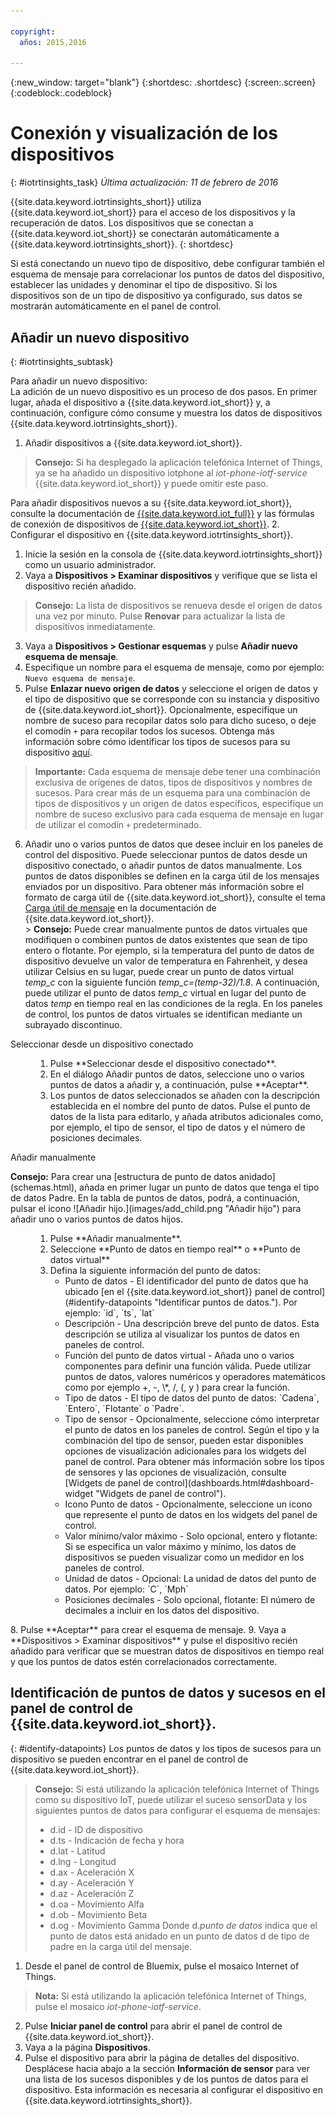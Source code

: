 ```yaml
---

copyright:
  años: 2015,2016

---
```


{:new_window: target="blank"}
{:shortdesc: .shortdesc}
{:screen:.screen}
{:codeblock:.codeblock}

# Conexión y visualización de los dispositivos
{: #iotrtinsights_task}
*Última actualización: 11 de febrero de 2016*

{{site.data.keyword.iotrtinsights_short}} utiliza {{site.data.keyword.iot_short}} para el acceso de los dispositivos y la recuperación de datos. Los dispositivos que se conectan a {{site.data.keyword.iot_short}} se conectarán automáticamente a {{site.data.keyword.iotrtinsights_short}}.
{: shortdesc}

Si está conectando un nuevo tipo de dispositivo, debe configurar también el esquema de mensaje para correlacionar los puntos de datos del dispositivo, establecer las unidades y denominar el tipo de dispositivo. Si los dispositivos son de un tipo de dispositivo ya configurado, sus datos se mostrarán automáticamente en el panel de control.

## Añadir un nuevo dispositivo
{: #iotrtinsights_subtask}

Para añadir un nuevo dispositivo:  
La adición de un nuevo dispositivo es un proceso de dos pasos. En primer lugar, añada el dispositivo a {{site.data.keyword.iot_short}} y, a continuación, configure cómo consume y muestra los datos de dispositivos {{site.data.keyword.iotrtinsights_short}}.
1. Añadir dispositivos a {{site.data.keyword.iot_short}}.
> **Consejo:** Si ha desplegado la aplicación telefónica Internet of Things, ya se ha añadido un dispositivo iotphone al *iot-phone-iotf-service* {{site.data.keyword.iot_short}} y puede omitir este paso.  

  Para añadir dispositivos nuevos a su {{site.data.keyword.iot_short}}, consulte la documentación de [{{site.data.keyword.iot_full}}](https://www.ng.bluemix.net/docs/services/IoT/index.html) y las fórmulas de conexión de dispositivos de [{{site.data.keyword.iot_short}}](https://developer.ibm.com/recipes/?post_type=tutorials&s=IoTF).
2. Configurar el dispositivo en {{site.data.keyword.iotrtinsights_short}}.  
  1. Inicie la sesión en la consola de {{site.data.keyword.iotrtinsights_short}} como un usuario administrador.
  9. Vaya a **Dispositivos > Examinar dispositivos** y verifique que se lista el dispositivo recién añadido.
  > **Consejo:** La lista de dispositivos se renueva desde el origen de datos una vez por minuto. Pulse **Renovar** para actualizar la lista de dispositivos inmediatamente.
  3. Vaya a **Dispositivos > Gestionar esquemas** y pulse **Añadir nuevo esquema de mensaje**.  
  4. Especifique un nombre para el esquema de mensaje, como por ejemplo:
  `Nuevo esquema de mensaje`.
  5. Pulse **Enlazar nuevo origen de datos** y seleccione el origen de datos y el tipo de dispositivo que se corresponde con su instancia y dispositivo de {{site.data.keyword.iot_short}}. Opcionalmente, especifique un nombre de suceso para recopilar datos solo para dicho suceso, o deje el comodín `+` para recopilar todos los sucesos. Obtenga más información sobre cómo identificar los tipos de sucesos para su dispositivo [aquí](#identify-datapoints "Identificar puntos de datos.").  
  >**Importante:** Cada esquema de mensaje debe tener una combinación exclusiva de orígenes de datos, tipos de dispositivos y nombres de sucesos. Para crear más de un esquema para una combinación de tipos de dispositivos y un origen de datos específicos, especifique un nombre de suceso exclusivo para cada esquema de mensaje en lugar de utilizar el comodín `+` predeterminado.   
  6. Añadir uno o varios puntos de datos que desee incluir en los paneles de control del dispositivo.
    Puede seleccionar puntos de datos desde un dispositivo conectado, o añadir puntos de datos manualmente. Los puntos de datos disponibles se definen en la carga útil de los mensajes enviados por un dispositivo. Para obtener más información sobre el formato de carga útil de {{site.data.keyword.iot_short}}, consulte el tema [Carga útil de mensaje](https://docs.internetofthings.ibmcloud.com/messaging/payload.html "Carga útil de mensaje.") en la documentación de {{site.data.keyword.iot_short}}.   
    > **Consejo:** Puede crear manualmente puntos de datos virtuales que modifiquen o combinen puntos de datos existentes que sean de tipo entero o flotante. Por ejemplo, si la temperatura del punto de datos de dispositivo devuelve un valor de temperatura en Fahrenheit, y desea utilizar Celsius en su lugar, puede crear un punto de datos virtual *temp_c* con la siguiente función *temp_c=(temp-32)/1.8*. A continuación, puede utilizar el punto de datos *temp_c* virtual en lugar del punto de datos *temp* en tiempo real en las condiciones de la regla. En los paneles de control, los puntos de datos virtuales se identifican mediante un subrayado discontinuo.    

  <dl>
  <dt>Seleccionar desde un dispositivo conectado</dt>
  <dd>
  <ol>
    <li>Pulse **Seleccionar desde el dispositivo conectado**.</li>  
    <li>En el diálogo Añadir puntos de datos, seleccione uno o varios puntos de datos a añadir y, a continuación, pulse **Aceptar**.</li>   
    <li>Los puntos de datos seleccionados se añaden con la descripción establecida en el nombre del punto de datos. Pulse el punto de datos de la lista para editarlo, y añada atributos adicionales como, por ejemplo, el tipo de sensor, el tipo de datos y el número de posiciones decimales.</li>
  </ol>
  </dd>
  <dt>Añadir manualmente</dt>
  <p><b>Consejo:</b> Para crear una [estructura de punto de datos anidado](schemas.html), añada en primer lugar un punto de datos que tenga el tipo de datos Padre. En la tabla de puntos de datos, podrá, a continuación, pulsar el icono ![Añadir hijo.](images/add_child.png "Añadir hijo") para añadir uno o varios puntos de datos hijos.</p>
  <dd>
  <ol>
    <li>Pulse **Añadir manualmente**.</li>
    <li>Seleccione **Punto de datos en tiempo real** o **Punto de datos virtual**</br></li>
    <li>Defina la siguiente información del punto de datos:
    <ul>  
     <li> Punto de datos - El identificador del punto de datos que ha ubicado [en el {{site.data.keyword.iot_short}} panel de control](#identify-datapoints "Identificar puntos de datos."). Por ejemplo:  
   `id`, `ts`, `lat`  </li>
     <li>Descripción - Una descripción breve del punto de datos. Esta descripción se utiliza al visualizar los puntos de datos en paneles de control.</li>
     <li>Función del punto de datos virtual - Añada uno o varios componentes para definir una función válida. Puede utilizar puntos de datos, valores numéricos y operadores matemáticos como por ejemplo +, -, \*, /, (, y ) para crear la función. </li>
     <li>Tipo de datos - El tipo de datos del punto de datos:  
   `Cadena`, `Entero`, `Flotante` o `Padre`.</li>
     <li>Tipo de sensor - Opcionalmente, seleccione cómo interpretar el punto de datos en los paneles de control. Según el tipo y la combinación del tipo de sensor, pueden estar disponibles opciones de visualización adicionales para los widgets del panel de control. Para obtener más información sobre los tipos de sensores y las opciones de visualización, consulte [Widgets de panel de control](dashboards.html#dashboard-widget "Widgets de panel de control").</li>
     <li>Icono Punto de datos - Opcionalmente, seleccione un icono que represente el punto de datos en los widgets del panel de control.</li>
     <li>Valor mínimo/valor máximo - Solo opcional, entero y flotante: Si se especifica un valor máximo y mínimo, los datos de dispositivos se pueden visualizar como un medidor en los paneles de control.</li>
     <li>Unidad de datos - Opcional: La unidad de datos del punto de datos. Por ejemplo:  
     `C`, `Mph`  </li>
     <li> Posiciones decimales - Solo opcional, flotante: El número de decimales a incluir en los datos del dispositivo.</li>
    </ul>
    </li>
  </ol>
  </dd>
  </dl>
   8. Pulse **Aceptar** para crear el esquema de mensaje.
   9. Vaya a **Dispositivos > Examinar dispositivos** y pulse el dispositivo recién añadido para verificar que se muestran datos de dispositivos en tiempo real y que los puntos de datos estén correlacionados correctamente.

## Identificación de puntos de datos y sucesos en el panel de control de {{site.data.keyword.iot_short}}.
{: #identify-datapoints}
   Los puntos de datos y los tipos de sucesos para un dispositivo se pueden encontrar en el panel de control de {{site.data.keyword.iot_short}}.
   >**Consejo:** Si está utilizando la aplicación telefónica Internet of Things como su dispositivo IoT, puede utilizar el suceso sensorData y los siguientes puntos de datos para configurar el esquema de mensajes:
   >- d.id - ID de dispositivo
   >- d.ts - Indicación de fecha y hora
   >- d.lat - Latitud
   >- d.lng - Longitud
   >- d.ax - Aceleración X
   >- d.ay - Aceleración Y
   >- d.az - Aceleración Z
   >- d.oa - Movimiento Alfa
   >- d.ob - Movimiento Beta
   >- d.og - Movimiento Gamma
   >Donde d.*punto de datos* indica que el punto de datos está anidado en un punto de datos d de tipo de padre en la carga útil del mensaje.

   1. Desde el panel de control de Bluemix, pulse el mosaico Internet of Things.  
   >**Nota:** Si está utilizando la aplicación telefónica Internet of Things, pulse el mosaico *iot-phone-iotf-service*.  
   2. Pulse **Iniciar panel de control** para abrir el panel de control de {{site.data.keyword.iot_short}}.
   3. Vaya a la página **Dispositivos**.
   4. Pulse el dispositivo para abrir la página de detalles del dispositivo.
     Desplácese hacia abajo a la sección **Información de sensor** para ver una lista de los sucesos disponibles y de los puntos de datos para el dispositivo. Esta información es necesaria al configurar el dispositivo en {{site.data.keyword.iotrtinsights_short}}.
